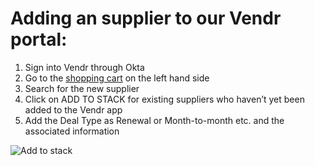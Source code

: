 # Adding an supplier to our Vendr portal:

1. Sign into Vendr through Okta
2. Go to the [shopping cart](https://sourcegraph.vendr.com/suppliers/search) on the left hand side
3. Search for the new supplier
4. Click on ADD TO STACK for existing suppliers who haven’t yet been added to the Vendr app
5. Add the Deal Type as Renewal or Month-to-month etc. and the associated information

![Add to stack](https://storage.googleapis.com/sourcegraph-assets/Vendr%20-%20adding%20to%20tech%20stack.jpg)
